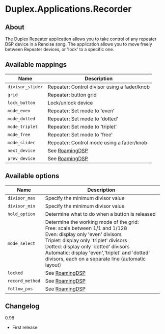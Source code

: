 # Duplex.Applications.Recorder

## About

The Duplex Repeater application allows you to take control of any repeater DSP device in a Renoise song. The application allows you to move freely between Repeater devices, or 'lock' to a specific one.   

## Available mappings 

| Name          | Description   |
| ------------- |---------------|
|`divisor_slider`|Repeater: Control divisor using a fader/knob|  
|`grid`|Repeater: button grid|  
|`lock_button`|Lock/unlock device|  
|`mode_even`|Repeater: Set mode to 'even'|  
|`mode_dotted`|Repeater: Set mode to 'dotted'|  
|`mode_triplet`|Repeater: Set mode to 'triplet'|  
|`mode_free`|Repeater: Set mode to 'free'|  
|`mode_slider`|Repeater: Control mode using a fader/knob|  
|`next_device`|See [RoamingDSP](RoamingDSP.md)|  
|`prev_device`|See [RoamingDSP](RoamingDSP.md)|  

## Available options 

| Name          | Description   |
| ------------- |---------------|
|`divisor_max`|Specify the minimum divisor value|  
|`divisor_min`|Specify the minimum divisor value|  
|`hold_option`|Determine what to do when a button is released|  
|`mode_select`|Determine the working mode of the grid:<br>Free: scale between 1/1 and 1/128<br>Even: display only 'even' divisors<br>Triplet: display only 'triplet' divisors<br>Dotted: display only 'dotted' divisors<br>Automatic: display 'even','triplet' and 'dotted' divisors, each on a separate line (automatic layout)|  
|`locked`|See [RoamingDSP](RoamingDSP.md) |  
|`record_method`|See [RoamingDSP](RoamingDSP.md)|  
|`follow_pos`|See [RoamingDSP](RoamingDSP.md)|  

## Changelog

0.98
- First release


